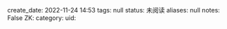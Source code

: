 create_date: 2022-11-24 14:53
tags: null
status: 未阅读 
aliases: null
notes: False
ZK: 
category: 
uid: 
